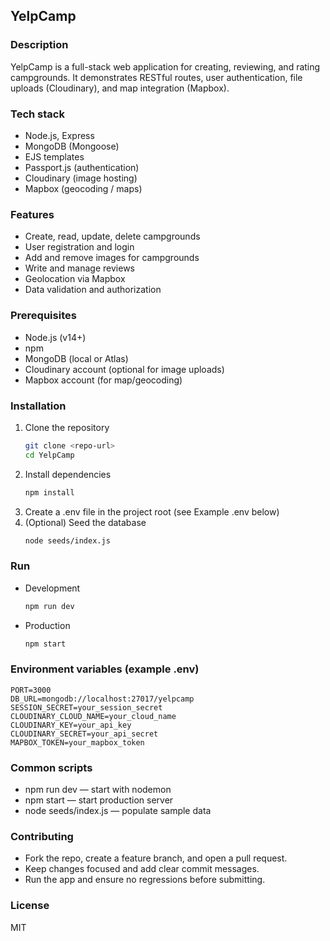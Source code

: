 ## YelpCamp ##
### Description

YelpCamp is a full-stack web application for creating, reviewing, and rating campgrounds. It demonstrates RESTful routes, user authentication, file uploads (Cloudinary), and map integration (Mapbox).

### Tech stack

- Node.js, Express
- MongoDB (Mongoose)
- EJS templates
- Passport.js (authentication)
- Cloudinary (image hosting)
- Mapbox (geocoding / maps)

### Features

- Create, read, update, delete campgrounds
- User registration and login
- Add and remove images for campgrounds
- Write and manage reviews
- Geolocation via Mapbox
- Data validation and authorization

### Prerequisites

- Node.js (v14+)
- npm
- MongoDB (local or Atlas)
- Cloudinary account (optional for image uploads)
- Mapbox account (for map/geocoding)

### Installation

1. Clone the repository
    ```bash
    git clone <repo-url>
    cd YelpCamp
    ```
2. Install dependencies
    ```bash
    npm install
    ```
3. Create a .env file in the project root (see Example .env below)
4. (Optional) Seed the database
    ```bash
    node seeds/index.js
    ```

### Run

- Development
  ```bash
  npm run dev
  ```
- Production
  ```bash
  npm start
  ```

### Environment variables (example .env)

```
PORT=3000
DB_URL=mongodb://localhost:27017/yelpcamp
SESSION_SECRET=your_session_secret
CLOUDINARY_CLOUD_NAME=your_cloud_name
CLOUDINARY_KEY=your_api_key
CLOUDINARY_SECRET=your_api_secret
MAPBOX_TOKEN=your_mapbox_token
```

### Common scripts

- npm run dev — start with nodemon
- npm start — start production server
- node seeds/index.js — populate sample data

### Contributing

- Fork the repo, create a feature branch, and open a pull request.
- Keep changes focused and add clear commit messages.
- Run the app and ensure no regressions before submitting.

### License

MIT